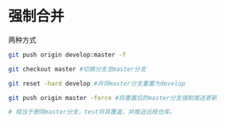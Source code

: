 # 强制合并

两种方式
```bash
git push origin develop:master -f
```

```bash
git checkout master #切换分支至master分支

git reset -hard develop #并将master分支重置为develop

git push origin master -force #将重置后的master分支强制推送更新

# 相当于删除master分支，test将其覆盖，并推送远程仓库。
```